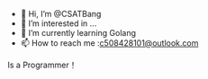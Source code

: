 - 👋 Hi, I’m @CSATBang
- 👀 I’m interested in ...
- 🌱 I’m currently learning Golang
- 📫 How to reach me :c508428101@outlook.com

Is a  Programmer！
<!---
CSATBang/CSATBang is a ✨ special ✨ repository because its `README.md` (this file) appears on your GitHub profile.
You can click the Preview link to take a look at your changes.
--->
